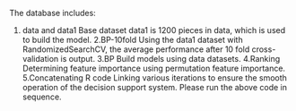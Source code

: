 The database includes:
1. data and data1   Base dataset   data1 is 1200 pieces in data, which is used to build the model.
2.BP-10fold Using the data1 dataset with RandomizedSearchCV, the average performance after 10 fold cross-validation is output.
3.BP Build models using data datasets.
4.Ranking Determining feature importance using permutation feature importance.
5.Concatenating R code Linking various iterations to ensure the smooth operation of the decision support system.
Please run the above code in sequence.
